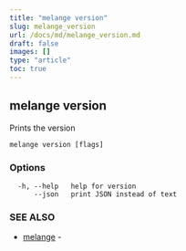 ```yaml
---
title: "melange version"
slug: melange_version
url: /docs/md/melange_version.md
draft: false
images: []
type: "article"
toc: true
---
```

## melange version

Prints the version

```
melange version [flags]
```

### Options

```
  -h, --help   help for version
      --json   print JSON instead of text
```

### SEE ALSO

* [melange](/docs/md/melange.md)	 - 

